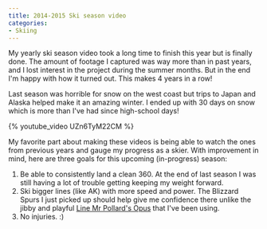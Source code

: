 ```yaml
---
title: 2014-2015 Ski season video
categories:
- Skiing
---
```


My yearly ski season video took a long time to finish this year but is finally done. The amount of footage I captured was way more than in past years, and I lost interest in the project during the summer months. But in the end I'm happy with how it turned out. This makes 4 years in a row!

Last season was horrible for snow on the west coast but trips to Japan and Alaska helped make it an amazing winter. I ended up with 30 days on snow which is more than I've had since high-school days!

{% youtube_video UZn6TyM22CM %}

My favorite part about making these videos is being able to watch the ones from previous years and gauge my progress as a skier. With improvement in mind, here are three goals for this upcoming (in-progress) season:

 1. Be able to consistently land a clean 360. At the end of last season I was still having a lot of trouble getting keeping my weight forward.
 2. Ski bigger lines (like AK) with more speed and power. The Blizzard Spurs I just picked up should help give me confidence there unlike the jibby and playful [Line Mr Pollard's Opus](http://blistergearreview.com/gear-reviews/2012-2013-line-mr-pollards-opus) that I've been using.
 3. No injuries. :)